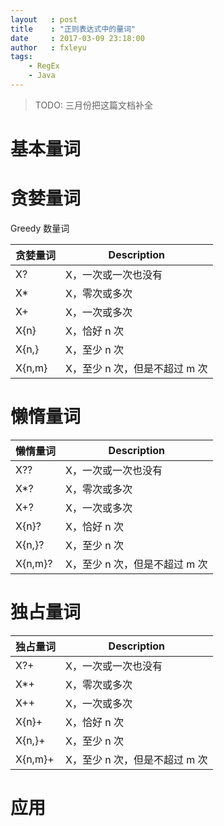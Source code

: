```yaml
---
layout   : post
title    : "正则表达式中的量词"
date     : 2017-03-09 23:18:00
author   : fxleyu
tags:
    - RegEx
    - Java
---
```

> TODO: 三月份把这篇文档补全

# 基本量词

# 贪婪量词

Greedy 数量词

贪婪量词 | Description
-------|---------
X?     | X，一次或一次也没有
X*     | X，零次或多次
X+     | X，一次或多次
X{n}   | X，恰好 n 次
X{n,}  | X，至少 n 次
X{n,m} | X，至少 n 次，但是不超过 m 次

# 懒惰量词

懒惰量词 | Description
--------|----------
X??     | X，一次或一次也没有
X*?     | X，零次或多次
X+?     | X，一次或多次
X{n}?   | X，恰好 n 次
X{n,}?  | X，至少 n 次
X{n,m}? | X，至少 n 次，但是不超过 m 次


# 独占量词

独占量词 | Description
--------|----------
X?+     | X，一次或一次也没有
X*+     | X，零次或多次
X++     | X，一次或多次
X{n}+   | X，恰好 n 次
X{n,}+  | X，至少 n 次
X{n,m}+ | X，至少 n 次，但是不超过 m 次

# 应用  
